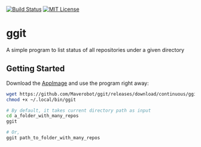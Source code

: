 [![Build Status][travis-badge]][travis-link]
[![MIT License][license-badge]](LICENSE)
# ggit
A simple program to list status of all repositories under a given directory

## Getting Started

Download the [AppImage][release-download] and use the program right away:

```sh
wget https://github.com/Maverobot/ggit/releases/download/continuous/ggit-continuous.glibc2.4-x86_64.AppImage -O ~/.local/bin/ggit
chmod +x ~/.local/bin/ggit

# By default, it takes current directory path as input
cd a_folder_with_many_repos
ggit

# Or,
ggit path_to_folder_with_many_repos
```


[travis-badge]:     https://travis-ci.com/Maverobot/ggit.svg?branch=master
[travis-link]:      https://travis-ci.com/Maverobot/ggit
[license-badge]:    https://img.shields.io/badge/License-MIT-blue.svg
[release-download]: https://github.com/Maverobot/ggit/releases/download/continuous/ggit-continuous.glibc2.4-x86_64.AppImag
